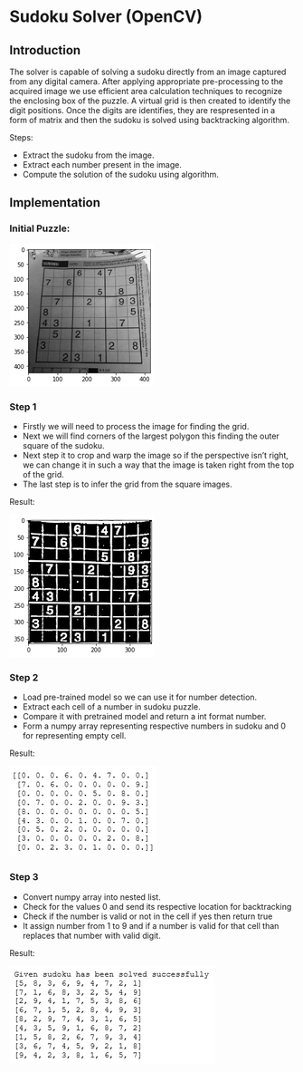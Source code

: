 # Sudoku Solver (OpenCV)

## Introduction

The solver is capable of solving a sudoku directly from an image captured from any digital camera. After applying appropriate pre-processing to the acquired image we use efficient area calculation techniques to recognize the enclosing box of the puzzle. A virtual grid is then created to identify the digit positions. Once the digits are identifies, they are respresented in a form of matrix and then the sudoku is solved using backtracking algorithm.

Steps: 

- Extract the sudoku from the image.
- Extract each number present in the image.
- Compute the solution of the sudoku using algorithm.

## Implementation

### Initial Puzzle:
<img src="Images/initial.png">

### Step 1

- Firstly we will need to process the image for finding the grid.
- Next we will find corners of the largest polygon this finding the outer square of the sudoku.
- Next step it to crop and warp the image so if the perspective isn’t right, we can change it in such a way that the image is taken right from the top of the grid.
- The last step is to infer the grid from the square images.

Result:

<img src="Images/part1.png">

### Step 2

- Load pre-trained model so we can use it for number detection.
- Extract each cell of a number in sudoku puzzle.
- Compare it with pretrained model and return a int format number.
- Form a numpy array representing respective numbers in sudoku and 0 for representing empty cell.

Result:

<img src="Images/part2.png">

### Step 3
- Convert numpy array into nested list.
- Check for the values 0 and send its respective location for backtracking
- Check if the number is valid or not in the cell if yes then return true
- It assign number from 1 to 9 and if a number is valid for that cell than replaces that number with valid digit.

Result:

<img src="Images/part3.png">


